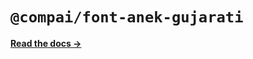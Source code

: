 # `@compai/font-anek-gujarati`

[**Read the docs &rarr;**](https://components.ai/docs/typefaces/anek-gujarati)
